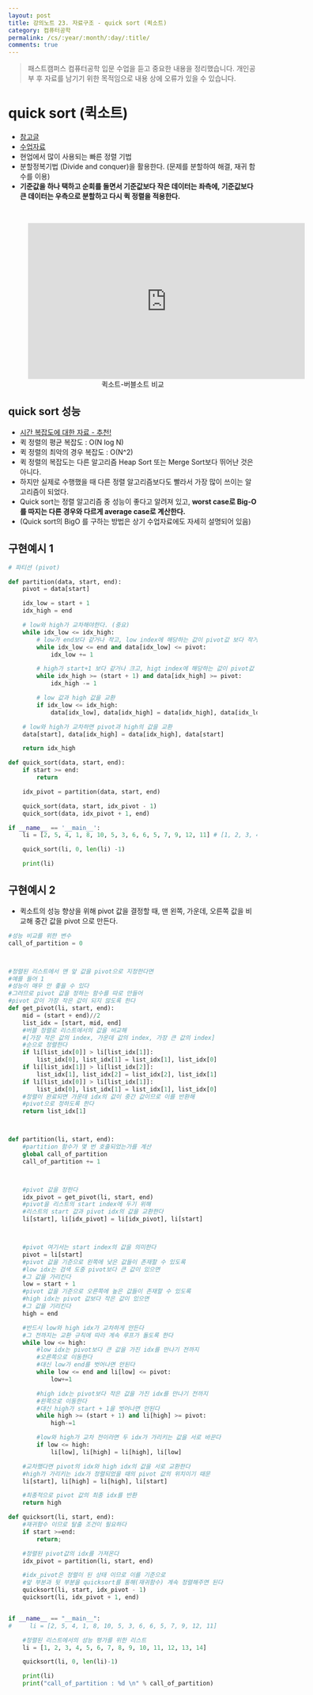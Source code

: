 ```yaml
---
layout: post
title: 강의노트 23. 자료구조 - quick sort (퀵소트)
category: 컴퓨터공학
permalink: /cs/:year/:month/:day/:title/
comments: true
---
```

> 패스트캠퍼스 컴퓨터공학 입문 수업을 듣고 중요한 내용을 정리했습니다. 개인공부 후 자료를 남기기 위한 목적임으로 내용 상에 오류가 있을 수 있습니다.

# quick sort (퀵소트)
- [참고글](http://blog.eairship.kr/35)
- [수업자료](https://github.com/ythwork/ComputerScienceSchool/blob/master/lecture/datastructure/sorting/quick_sort_python.pdf)
- 현업에서 많이 사용되는 빠른 정렬 기법
- 분할정복기법 (Divide and conquer)을 활용한다. (문제를 분할하여 해결, 재귀 함수를 이용)
- **기준값을 하나 택하고 순회를 돌면서 기준값보다 작은 데이터는 좌측에, 기준값보다 큰 데이터는 우측으로 분할하고 다시 퀵 정렬을 적용한다.**

<br>
<center>
<figure>
<iframe width="560" height="315" src="https://www.youtube.com/embed/WaNLJf8xzC4" frameborder="0" allowfullscreen></iframe>
<figcaption>퀵소트-버블소트 비교</figcaption>
</figure>
</center>

## quick sort 성능
- [시간 복잡도에 대한 자료 - 추천!](http://www.hanbit.co.kr/network/category/category_view.html?cms_code=CMS5648300711)
- 퀵 정렬의 평균 복잡도 : O(N log N)
- 퀵 정렬의 최악의 경우 복잡도 : O(N^2)
- 퀵 정렬의 복잡도는 다른 알고리즘 Heap Sort 또는 Merge Sort보다 뛰어난 것은 아니다.
- 하지만 실제로 수행했을 때 다른 정렬 알고리즘보다도 빨라서 가장 많이 쓰이는 알고리즘이 되었다.
- Quick sort는 정렬 알고리즘 중 성능이 좋다고 알려져 있고, **worst case로 Big-O를 따지는 다른 경우와 다르게 average case로 계산한다.**
- (Quick sort의 BigO 를 구하는 방법은 상기 수업자료에도 자세히 설명되어 있음)

## 구현예시 1

```python
# 파티션 (pivot)

def partition(data, start, end):
    pivot = data[start]

    idx_low = start + 1
    idx_high = end

    # low와 high가 교차해야한다. (중요)
    while idx_low <= idx_high:
        # low가 end보다 같거나 작고, low index에 해당하는 값이 pivot값 보다 작거나 같으면 low는 오른쪽으로 계속 이동
        while idx_low <= end and data[idx_low] <= pivot:
            idx_low += 1

        # high가 start+1 보다 같거나 크고, higt index에 해당하는 값이 pivot값 보다 크거나 같으면 high는 왼쪽으로 계속 이동
        while idx_high >= (start + 1) and data[idx_high] >= pivot:
            idx_high -= 1

        # low 값과 high 값을 교환
        if idx_low <= idx_high:
            data[idx_low], data[idx_high] = data[idx_high], data[idx_low]

    # low와 high가 교차하면 pivot과 high의 값을 교환
    data[start], data[idx_high] = data[idx_high], data[start]

    return idx_high

def quick_sort(data, start, end):
    if start >= end:
        return

    idx_pivot = partition(data, start, end)

    quick_sort(data, start, idx_pivot - 1)
    quick_sort(data, idx_pivot + 1, end)

if __name__ == '__main__':
    li = [2, 5, 4, 1, 8, 10, 5, 3, 6, 6, 5, 7, 9, 12, 11] # [1, 2, 3, 4, 5, 5, 5, 6, 6, 7, 8, 9, 10, 11, 12]

    quick_sort(li, 0, len(li) -1)

    print(li)
```


## 구현예시 2
- 퀵소트의 성능 향상을 위해 pivot 값을 결정할 때, 맨 왼쪽, 가운데, 오른쪽 값을 비교해 중간 값을 pivot 으로 만든다.


```python
#성능 비교를 위한 변수
call_of_partition = 0



#정렬된 리스트에서 맨 앞 값을 pivot으로 지정한다면
#예를 들어 1
#성능이 매우 안 좋을 수 있다
#그러므로 pivot 값을 정하는 함수를 따로 만들어
#pivot 값이 가장 작은 값이 되지 않도록 한다
def get_pivot(li, start, end):
    mid = (start + end)//2
    list_idx = [start, mid, end]
    #버블 정렬로 리스트에서의 값을 비교해
    #[가장 작은 값의 index, 가운데 값의 index, 가장 큰 값의 index]
    #순으로 정렬한다
    if li[list_idx[0]] > li[list_idx[1]]:
        list_idx[0], list_idx[1] = list_idx[1], list_idx[0]
    if li[list_idx[1]] > li[list_idx[2]]:
        list_idx[1], list_idx[2] = list_idx[2], list_idx[1]
    if li[list_idx[0]] > li[list_idx[1]]:
        list_idx[0], list_idx[1] = list_idx[1], list_idx[0]
    #정렬이 완료되면 가운데 idx의 값이 중간 값이므로 이를 반환해
    #pivot으로 정하도록 한다
    return list_idx[1]



def partition(li, start, end):
    #partition 함수가 몇 번 호출되었는가를 계산
    global call_of_partition
    call_of_partition += 1



    #pivot 값을 정한다
    idx_pivot = get_pivot(li, start, end)
    #pivot을 리스트의 start index에 두기 위해
    #리스트의 start 값과 pivot idx의 값을 교환한다
    li[start], li[idx_pivot] = li[idx_pivot], li[start]



    #pivot 여기서는 start index의 값을 의미한다
    pivot = li[start]
    #pivot 값을 기준으로 왼쪽에 낮은 값들이 존재할 수 있도록
    #low idx는 검색 도중 pivot보다 큰 값이 있으면
    #그 값을 가리킨다
    low = start + 1
    #pivot 값을 기준으로 오른쪽에 높은 값들이 존재할 수 있도록
    #high idx는 pivot 값보다 작은 값이 있으면
    #그 값을 기리킨다
    high = end

    #반드시 low와 high idx가 교차하게 만든다
    #그 전까지는 교환 규칙에 따라 계속 루프가 돌도록 한다
    while low <= high:
        #low idx는 pivot보다 큰 값을 가진 idx를 만나기 전까지
        #오른쪽으로 이동한다
        #대신 low가 end를 벗어나면 안된다
        while low <= end and li[low] <= pivot:
            low+=1

        #high idx는 pivot보다 작은 값을 가진 idx를 만나기 전까지
        #왼쪽으로 이동한다
        #대신 high가 start + 1을 벗어나면 안된다
        while high >= (start + 1) and li[high] >= pivot:
            high-=1

        #low와 high가 교차 전이라면 두 idx가 가리키는 값을 서로 바꾼다
        if low <= high:
            li[low], li[high] = li[high], li[low]

    #교차했다면 pivot의 idx와 high idx의 값을 서로 교환한다
    #high가 가리키는 idx가 정렬되었을 때의 pivot 값의 위치이기 때문
    li[start], li[high] = li[high], li[start]

    #최종적으로 pivot 값의 최종 idx를 반환
    return high

def quicksort(li, start, end):
    #재귀함수 이므로 탈출 조건이 필요하다
    if start >=end:
        return;

    #정렬된 pivot값의 idx를 가져온다
    idx_pivot = partition(li, start, end)

    #idx_pivot은 정렬이 된 상태 이므로 이를 기준으로
    #앞 부분과 뒷 부분을 quicksort를 통해(재귀함수) 계속 정렬해주면 된다
    quicksort(li, start, idx_pivot - 1)
    quicksort(li, idx_pivot + 1, end)


if __name__ == "__main__":
#     li = [2, 5, 4, 1, 8, 10, 5, 3, 6, 6, 5, 7, 9, 12, 11]

    #정렬된 리스트에서의 성능 평가를 위한 리스트
    li = [1, 2, 3, 4, 5, 6, 7, 8, 9, 10, 11, 12, 13, 14]

    quicksort(li, 0, len(li)-1)

    print(li)
    print("call_of_partition : %d \n" % call_of_partition)

```
